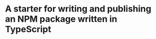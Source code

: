 # A starter for writing and publishing an NPM package written in TypeScript

<!-- 1. clone repository
2. edit README file -->
